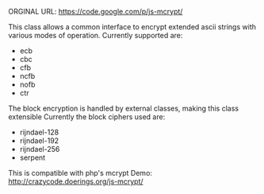 ORGINAL URL: https://code.google.com/p/js-mcrypt/

This class allows a common interface to encrypt extended ascii strings with various modes of operation. Currently supported are:

- ecb
- cbc
- cfb
- ncfb
- nofb
- ctr

The block encryption is handled by external classes, making this class extensible Currently the block ciphers used are:

- rijndael-128
- rijndael-192
- rijndael-256
- serpent

This is compatible with php's mcrypt
Demo: http://crazycode.doerings.org/js-mcrypt/
